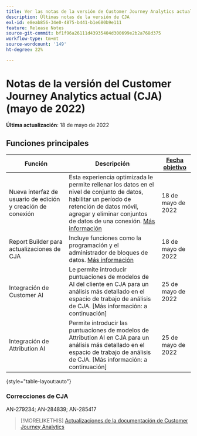 ```yaml
---
title: Ver las notas de la versión de Customer Journey Analytics actuales
description: Últimas notas de la versión de CJA
exl-id: e8eab856-34e0-4875-b441-b1e680b9e111
feature: Release Notes
source-git-commit: bf1f96a26111d43935404d300699e2b2a768d375
workflow-type: tm+mt
source-wordcount: '149'
ht-degree: 22%

---
```


# Notas de la versión del Customer Journey Analytics actual (CJA) (mayo de 2022)

**Última actualización**: 18 de mayo de 2022

## Funciones principales

| Función | Descripción | [Fecha objetivo](/help/release-notes/releases.md) |
| ----------- | ---------- | ----- |
| Nueva interfaz de usuario de edición y creación de conexión | Esta experiencia optimizada le permite rellenar los datos en el nivel de conjunto de datos, habilitar un período de retención de datos móvil, agregar y eliminar conjuntos de datos de una conexión. [Más información](/help/connections/create-connection.md) | 18 de mayo de 2022 |
| Report Builder para actualizaciones de CJA | Incluye funciones como la programación y el administrador de bloques de datos. [Más información](https://experienceleague.adobe.com/docs/analytics-platform/using/cja-reportbuilder/manage-reportbuilder.html) | 18 de mayo de 2022 |
| Integración de Customer AI | Le permite introducir puntuaciones de modelos de AI del cliente en CJA para un análisis más detallado en el espacio de trabajo de análisis de CJA. [Más información: a continuación] | 25 de mayo de 2022 |
| Integración de Attribution AI | Permite introducir las puntuaciones de modelos de Attribution AI en CJA para un análisis más detallado en el espacio de trabajo de análisis de CJA. [Más información: a continuación] | 25 de mayo de 2022 |

{style=&quot;table-layout:auto&quot;}

### Correcciones de CJA

AN-279234; AN-284839; AN-285417

>[!MORELIKETHIS]
>[Actualizaciones de la documentación de Customer Journey Analytics](/help/release-notes/doc-changes.md)

